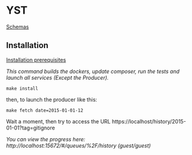 YST
===

[Schemas](./doc/Schema/schema.md)

Installation
------------

[Installation prerequisites](./doc/installation/Installation.md)

*This command builds the dockers, update composer, run the tests and launch all services (Except the Producer).*
```shell
make install
```

then, to launch the producer like this:
```shell
make fetch date=2015-01-01-12
```
Wait a moment, then try to access the URL https://localhost/history/2015-01-01?tag=gitignore

*You can view the progress here: http://localhost:15672/#/queues/%2F/history (guest/guest)*